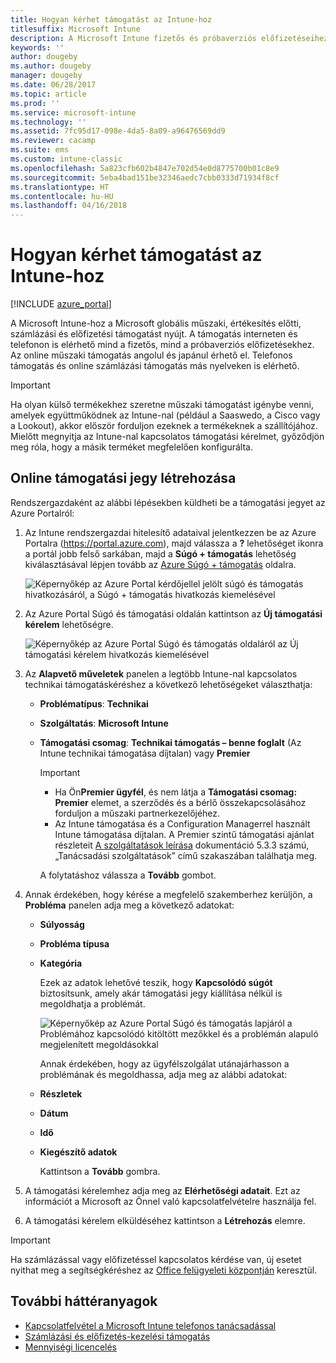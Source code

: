 ```yaml
---
title: Hogyan kérhet támogatást az Intune-hoz
titlesuffix: Microsoft Intune
description: A Microsoft Intune fizetős és próbaverziós előfizetéseihez online és telefonos segítséget kérhet.
keywords: ''
author: dougeby
ms.author: dougeby
manager: dougeby
ms.date: 06/28/2017
ms.topic: article
ms.prod: ''
ms.service: microsoft-intune
ms.technology: ''
ms.assetid: 7fc95d17-098e-4da5-8a09-a96476569dd9
ms.reviewer: cacamp
ms.suite: ems
ms.custom: intune-classic
ms.openlocfilehash: 5a823cfb602b4847e702d54e0d8775700b01c8e9
ms.sourcegitcommit: 5eba4bad151be32346aedc7cbb0333d71934f8cf
ms.translationtype: HT
ms.contentlocale: hu-HU
ms.lasthandoff: 04/16/2018
---
```

# <a name="how-to-get-support-for-microsoft-intune"></a>Hogyan kérhet támogatást az Intune-hoz

[!INCLUDE [azure_portal](./includes/note-for-both-portals.md)]

A Microsoft Intune-hoz a Microsoft globális műszaki, értékesítés előtti, számlázási és előfizetési támogatást nyújt. A támogatás interneten és telefonon is elérhető mind a fizetős, mind a próbaverziós előfizetésekhez. Az online műszaki támogatás angolul és japánul érhető el. Telefonos támogatás és online számlázási támogatás más nyelveken is elérhető.

>[!IMPORTANT]
> Ha olyan külső termékekhez szeretne műszaki támogatást igénybe venni, amelyek együttműködnek az Intune-nal (például a Saaswedo, a Cisco vagy a Lookout), akkor először forduljon ezeknek a termékeknek a szállítójához. Mielőtt megnyitja az Intune-nal kapcsolatos támogatási kérelmet, győződjön meg róla, hogy a másik terméket megfelelően konfigurálta.

## <a name="create-an-online-support-ticket"></a>Online támogatási jegy létrehozása

Rendszergazdaként az alábbi lépésekben küldheti be a támogatási jegyet az Azure Portalról:

1. Az Intune rendszergazdai hitelesítő adataival jelentkezzen be az Azure Portalra (<https://portal.azure.com>), majd válassza a <strong>?</strong> lehetőséget ikonra a portál jobb felső sarkában, majd a <strong>Súgó + támogatás</strong> lehetőség kiválasztásával lépjen tovább az [Azure Súgó + támogatás](https://ms.portal.azure.com/#blade/Microsoft_Azure_Support/HelpAndSupportBlade/overview) oldalra.

    ![Képernyőkép az Azure Portal kérdőjellel jelölt súgó és támogatás hivatkozásáról, a Súgó + támogatás hivatkozás kiemelésével](./media/azure-get-support.png)

2. Az Azure Portal Súgó és támogatási oldalán kattintson az **Új támogatási kérelem** lehetőségre.

    ![Képernyőkép az Azure Portal Súgó és támogatás oldaláról az Új támogatási kérelem hivatkozás kiemelésével](./media/azure-support-ticket-link.png)

3. Az **Alapvető műveletek** panelen a legtöbb Intune-nal kapcsolatos technikai támogatáskéréshez a következő lehetőségeket választhatja:
   - **Problématípus**: **Technikai**
   - **Szolgáltatás**: **Microsoft Intune**
   - **Támogatási csomag**: **Technikai támogatás – benne foglalt** (Az Intune technikai támogatása díjtalan) vagy **Premier**
    
     >[!IMPORTANT]
     >- Ha Ön**Premier ügyfél**, és nem látja a **Támogatási csomag: Premier** elemet, a szerződés és a bérlő összekapcsolásához forduljon a műszaki partnerkezelőjéhez.
     >- Az Intune támogatása és a Configuration Managerrel használt Intune támogatása díjtalan. A Premier szintű támogatási ajánlat részleteit [A szolgáltatások leírása](https://enterprise.microsoft.com/en-us/services/services-list/) dokumentáció 5.3.3 számú, „Tanácsadási szolgáltatások” című szakaszában találhatja meg.

     A folytatáshoz válassza a **Tovább** gombot.

4. Annak érdekében, hogy kérése a megfelelő szakemberhez kerüljön, a **Probléma** panelen adja meg a következő adatokat:

   - **Súlyosság**
   - **Probléma típusa**
   - **Kategória**

     Ezek az adatok lehetővé teszik, hogy **Kapcsolódó súgót** biztosítsunk, amely akár támogatási jegy kiállítása nélkül is megoldhatja a problémát.

     ![Képernyőkép az Azure Portal Súgó és támogatás lapjáról a Problémához kapcsolódó kitöltött mezőkkel és a problémán alapuló megjelenített megoldásokkal](./media/support-need-solutions.png)

     Annak érdekében, hogy az ügyfélszolgálat utánajárhasson a problémának és megoldhassa, adja meg az alábbi adatokat:
    
   - **Részletek**
   - **Dátum**
   - **Idő**
   - **Kiegészítő adatok**

     Kattintson a **Tovább** gombra.

5. A támogatási kérelemhez adja meg az **Elérhetőségi adatait**. Ezt az információt a Microsoft az Önnel való kapcsolatfelvételre használja fel.
6. A támogatási kérelem elküldéséhez kattintson a **Létrehozás** elemre.

>[!IMPORTANT]
>Ha számlázással vagy előfizetéssel kapcsolatos kérdése van, új esetet nyithat meg a segítségkéréshez az [Office felügyeleti központján](https://portal.office.com/Support/SupportEntry.aspx) keresztül.

## <a name="additional-resources"></a>További háttéranyagok
- [Kapcsolatfelvétel a Microsoft Intune telefonos tanácsadással](phone-support-contact.md)
- [Számlázási és előfizetés-kezelési támogatás](https://support.office.com/article/Contact-Office-365-for-business-support-Admin-Help-32a17ca7-6fa0-4870-8a8d-e25ba4ccfd4b)
- [Mennyiségi licencelés](http://go.microsoft.com/fwlink/p/?LinkID=282015)
